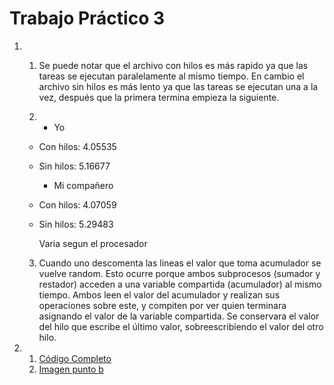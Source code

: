 # Trabajo Práctico 3

1. 1. Se puede notar que el archivo con hilos es más rapido ya que las tareas se ejecutan paralelamente al mismo tiempo. En cambio el archivo sin hilos es más lento ya que las tareas se ejecutan una a la vez, después que la primera termina empieza la siguiente.

    2. - Yo
    - Con hilos: 4.05535
    - Sin hilos: 5.16677

        - Mi compañero
    - Con hilos: 4.07059
    - Sin hilos: 5.29483

      Varia segun el procesador

     3. Cuando uno descomenta las lineas el valor que toma acumulador se vuelve random. Esto ocurre porque ambos subprocesos (sumador y restador) acceden a una variable compartida (acumulador) al mismo tiempo. Ambos leen el valor del acumulador y realizan sus operaciones sobre este, y compiten por ver quien terminara asignando el valor de la variable compartida. Se conservara el valor del hilo que escribe el último valor, sobreescribiendo el valor del otro hilo.

2.    
    1. [Código Completo](https://github.com/FrancoPanzone/ASO2024TPs/blob/main/TP3/con_race_condition(original).c)
     2. [Imagen punto b](https://github.com/FrancoPanzone/ASO2024TPs/blob/main/TP3/TP%203%20punto%202b.jpg)
  
